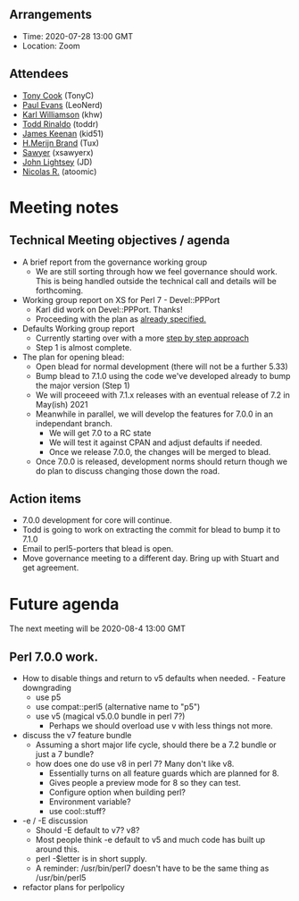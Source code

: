 ## Arrangements

- Time: 2020-07-28 13:00 GMT 
- Location: Zoom

## Attendees
- [Tony Cook](https://github.com/tonycoz) (TonyC)
- [Paul Evans](https://github.com/leonerd) (LeoNerd)
- [Karl Williamson](https://github.com/khwilliamson) (khw)
- [Todd Rinaldo](https://github.com/toddr) (toddr)
- [James Keenan](https://github.com/jkeenan) (kid51)
- [H.Merijn Brand](https://github.com/Tux) (Tux)
- [Sawyer](https://github.com/xsawyerx) (xsawyerx)
- [John Lightsey](https://github.com/lightsey) (JD)
- [Nicolas R.](https://github.com/atoomic) (atoomic)


# Meeting notes

## Technical Meeting objectives / agenda

- A brief report from the governance working group 
    - We are still sorting through how we feel governance should work. This is being handled outside the technical call and details will be forthcoming.
- Working group report on XS for Perl 7 - Devel::PPPort
    - Karl did work on Devel::PPPort. Thanks!
    - Proceeding with the plan as [already specified.](Perl-7,-XS-and-Devel::PPPort#patch-perl-7)
- Defaults Working group report
    - Currently starting over with a more [step by step approach](https://github.com/atoomic/perl/issues?q=is%3Aissue+is%3Aopen+label%3Aobjective)
    - Step 1 is almost complete.
- The plan for opening blead:
    - Open blead for normal development (there will not be a further 5.33)
    - Bump blead to 7.1.0 using the code we've developed already to bump the major version (Step 1)
    - We will proceeed with 7.1.x releases with an eventual release of 7.2 in May(ish) 2021
    - Meanwhile in parallel, we will develop the features for 7.0.0 in an independant branch.
        - We will get 7.0 to a RC state
        - We will test it against CPAN and adjust defaults if needed. 
        - Once we release 7.0.0, the changes will be merged to blead.
    - Once 7.0.0 is released, development norms should return though we do plan to discuss changing those down the road.

## Action items

- 7.0.0 development for core will continue.
- Todd is going to work on extracting the commit for blead to bump it to 7.1.0
- Email to perl5-porters that blead is open.
- Move governance meeting to a different day. Bring up with Stuart and get agreement.

# Future agenda 

The next meeting will be 2020-08-4 13:00 GMT 

## Perl 7.0.0 work.

- How to disable things and return to v5 defaults when needed. - Feature downgrading
    * use p5
    * use compat::perl5 (alternative name to "p5")
    * use v5 (magical v5.0.0 bundle in perl 7?)
        * Perhaps we should overload use v with less things not more.
- discuss the v7 feature bundle
    * Assuming a short major life cycle, should there be a 7.2 bundle or just a 7 bundle?
    * how does one do use v8 in perl 7? Many don't like v8.
        * Essentially turns on all feature guards which are planned for 8.
        * Gives people a preview mode for 8 so they can test.
        * Configure option when building perl?
        * Environment variable?
        * use cool::stuff?
- -e / -E discussion
    * Should -E default to v7? v8?
    * Most people think -e default to v5 and much code has built up around this.
    * perl -$letter is in short supply.
    * A reminder: /usr/bin/perl7 doesn't have to be the same thing as /usr/bin/perl5
- refactor plans for perlpolicy
